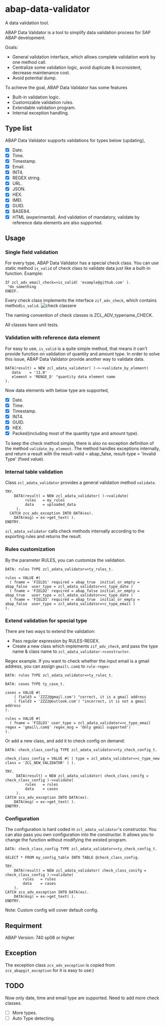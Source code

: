 # abap-data-validator
A data validation tool.

ABAP Data Validator is a tool to simplify data validation process for SAP ABAP development.

Goals:
* General validation interface, which allows complete validation work by one method call.
* Centralize some validation logic, avoid duplicate & inconsistent, decrease maintenance cost.
* Avoid potential dump.

To achieve the goal, ABAP Data Validator has some features
* Built-in validation logic.
* Customizable validation rules.
* Extendable validation program.
* Internal exception handling.

## Type list
ABAP Data Validator supports validations for types below (updating),
- [x] Date.
- [x] Time.
- [x] Timestamp.
- [x] Email.
- [x] INT4.
- [x] REGEX string.
- [x] URL.
- [x] JSON.
- [x] HEX.
- [x] IMEI.
- [x] GUID.
- [x] BASE64.
- [x] HTML (experimental).
And validation of mandatory, validate by reference data elements are also supported.

## Usage

### Single field validation 
For every type, ABAP Data Validator has a special check class. You can use static method `is_valid` of check class to validate data just like a built-in function. Example:
```abap
IF zcl_adv_email_check=>is_valid( 'example@github.com' ).
 "do something
ENDIF.
```
Every check class implements the interface `zif_adv_check`, which contains method`is_valid`.
![check classere](https://raw.githubusercontent.com/hhelibeb/abap-data-validator/master/doc/img/uml1.png)

The naming convention of check classes is ZCL_ADV_typename_CHECK.

All classes have unit tests.

### Validation with reference data element
For easy to use, `is_valid` is a quite simple method, that means it can't provide function on validation of quantity and amount type. In order to solve this issue, ABAP Data Validator provide another way to validate data.
```abap
DATA(result) = NEW zcl_adata_validator( )->->validate_by_element(
   data    = '11.0'
   element = 'MENGE_D' "quantity data element name
).
```
Now data elements with below type are supported,
- [x] Date.
- [x] Time.
- [x] Timestamp.
- [x] INT4.
- [x] GUID.
- [x] HEX.
- [x] Packed(including most of the quantity type and amount type).

To keep the check method simple, there is also no exception definition of the method `validate_by_element`. The method handles exceptions internally, and return a result with the result-valid = abap_false, result-type = 'Invalid Type' (fixed value).

### Internal table validation
Class `zcl_adata_validator` provides a general validation method `validate`. 
```abap
TRY.
    DATA(result) = NEW zcl_adata_validator( )->validate(
         rules   = my_rules
         data    = uploaded_data
     ).
  CATCH zcx_adv_exception INTO DATA(ex).
    DATA(msg) = ex->get_text( ).
ENDTRY.    
```
`zcl_adata_validator` calls check methods internally according to the exporting rules and returns the result.

### Rules customization
By the parameter RULES, you can customize the validation.
```abap
DATA: rules TYPE zcl_adata_validator=>ty_rules_t.

rules = VALUE #(
  ( fname = 'FIELD1' required = abap_true  initial_or_empty = abap_false  user_type = zcl_adata_validator=>c_type_date )
  ( fname = 'FIELD2' required = abap_false initial_or_empty = abap_true   user_type = zcl_adata_validator=>c_type_date )
  ( fname = 'FIELD3' required = abap_true  initial_or_empty = abap_false  user_type = zcl_adata_validator=>c_type_email )
).
```
### Extend validation for special type
There are two ways to extend the validation:
* Pass regular expression by RULES-REGEX.
* Create a new class which implements `zif_adv_check`, and pass the type name & class name to `zcl_adata_validator->constructor`.

Regex example. If you want to check whether the input email is a gmail address, you can assign `gmail\.com$` to `rule-regex`:

```abap
DATA: rules TYPE zcl_adata_validator=>ty_rules_t.

DATA: cases TYPE ty_case_t.

cases = VALUE #(
    ( field3 = 'ZZZ2@gmail.com') "correct, it is a gmail address
    ( field3 = 'ZZZ2@outlook.com') "incorrect, it is not a gmail address
).

rules = VALUE #(
  ( fname = 'FIELD3' user_type = zcl_adata_validator=>c_type_email regex = 'gmail\.com$' regex_msg = 'Only gmail supported')
).
```
Or add a new class, and add it to check config on demand: 
```abap
DATA: check_class_config TYPE zcl_adata_validator=>ty_check_config_t.

check_class_config = VALUE #( ( type = zcl_adata_validator=>c_type_new  class = 'ZCL_NEW_VALIDATOR' ) ).

TRY.
     DATA(result) = NEW zcl_adata_validator( check_class_conifg = check_class_config )->validate(
         rules   = rules
         data    = cases
     ).
CATCH zcx_adv_exception INTO DATA(ex).
    DATA(msg) = ex->get_text( ).
ENDTRY.
 ```
### Configuration 
The configuration is hard coded in `zcl_adata_validator`'s constructor. You can also pass you own configuration into the constructor. It allows you to change the function without modifying the existed program.

```abap
DATA: check_class_config TYPE zcl_adata_validator=>ty_check_config_t.

SELECT * FROM my_config_table INTO TABLE @check_class_config.

TRY.
    DATA(result) = NEW zcl_adata_validator( check_class_conifg = check_class_config )->validate(
        rules   = rules
        data    = cases
    ).
CATCH zcx_adv_exception INTO DATA(ex).
    DATA(msg) = ex->get_text( ).
ENDTRY.

```
Note: Custom config will cover default config.

## Requirment
ABAP Version: 740 sp08 or higher

## Exception
The exception class `zcx_adv_exception` is copied from `zcx_abapgit_exception` for it is easy to use:)

## TODO
Now only date, time and email type are supported. Need to add more check classes.
- [ ] More types.
- [ ] Auto Type detecting.
